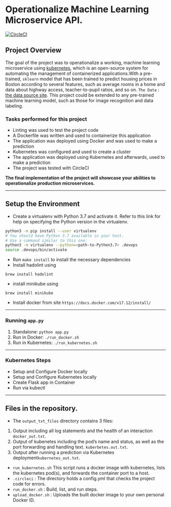 # Operationalize Machine Learning Microservice API.
[![CircleCI](https://dl.circleci.com/status-badge/img/gh/rayotoo/MLOps-Project/tree/main.svg?style=shield)](https://dl.circleci.com/status-badge/redirect/gh/rayotoo/MLOps-Project/tree/main)

## Project Overview

The goal of the project was to operationalize a working, machine learning microservice using [kubernetes](https://kubernetes.io/), which is an open-source system for automating the management of containerized applications.With a pre-trained, `sklearn` model that has been trained to predict housing prices in Boston according to several features, such as average rooms in a home and data about highway access, teacher-to-pupil ratios, and so on. `The Data` : [the data source site](https://www.kaggle.com/c/boston-housing). This project could be extended to any pre-trained machine learning model, such as those for image recognition and data labeling.

### Tasks performed for this project

* Linting was used to test the project code
* A Dockerfile was written and used to containerize this application
* The application was deployed using Docker and was used to make a prediction
* Kubernetes was configured and used to create a cluster 
* The application was deployed using Kubernetes and afterwards, used to make a prediction
* The project was tested with CircleCI 



**The final implementation of the project will showcase your abilities to operationalize production microservices.**

---

## Setup the Environment

* Create a virtualenv with Python 3.7 and activate it. Refer to this link for help on specifying the Python version in the virtualenv. 
```bash
python3 -m pip install --user virtualenv
# You should have Python 3.7 available in your host. 
# Use a command similar to this one:
python3 -m virtualenv --python=<path-to-Python3.7> .devops
source .devops/bin/activate
```
* Run `make install` to install the necessary dependencies
* Install hadolint using
```
brew install hadolint
```
* install minikube using
```
brew install minikube
```
* Install docker from site `https://docs.docker.com/v17.12/install/`

---
### Running `app.py`

1. Standalone:  `python app.py`
2. Run in Docker:  `./run_docker.sh`
3. Run in Kubernetes:  `./run_kubernetes.sh`
---
### Kubernetes Steps

* Setup and Configure Docker locally
* Setup and Configure Kubernetes locally
* Create Flask app in Container
* Run via kubectl
---
## Files in the repository.
* The `output_txt_files` directory contains 3 files:
1. Output including all log statements and the health of an interaction `docker_out.txt`.
2. Output of kubenetes including the pod’s name and status, as well as the port forwarding and handling text. `kuberbetes.out.txt`.
3. Output after running a prediction via Kubernetes deployment`kubernetes_out.txt`.

* `run_kubernetes.sh` This script runs a docker image with kubernetes, lists the kubernetes pod(s), and forwards the container port to a host.
* `.circleci` : The directory holds a config.yml that checks the project code for errors.
* `run_docker.sh` : Build, list, and run steps.
* `upload_docker.sh` : Uploads the built docker image to your own personal Docker ID.

